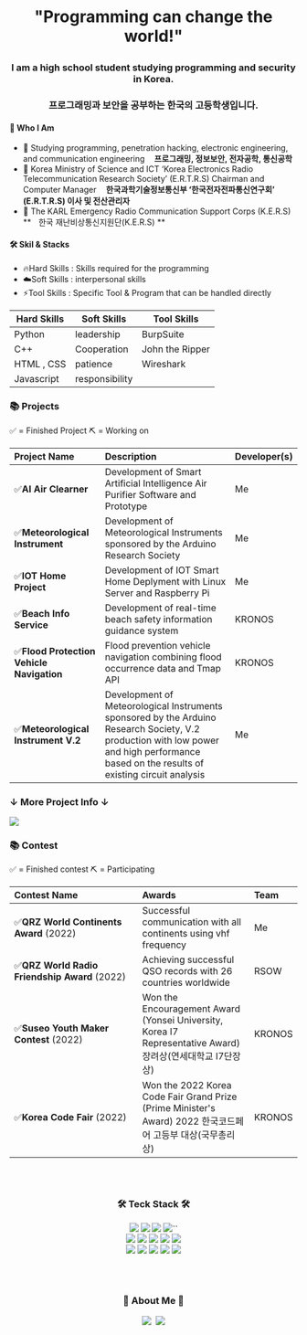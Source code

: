 <h1 align='center'> "Programming can change the world!" </p>

<h3 align='center'> I am a high school student studying programming and security in Korea. </p>
<h3 align='center'> 프로그래밍과 보안을 공부하는 한국의 고등학생입니다. </p>

#### 🧑 Who I Am

- 📖 Studying programming, penetration hacking, electronic engineering, and communication engineering
  **ㅤ프로그래밍, 정보보안, 전자공학, 통신공학**
- 📡 Korea Ministry of Science and ICT ‘Korea Electronics Radio Telecommunication Research Society’ (E.R.T.R.S) Chairman and Computer Manager
  **ㅤ한국과학기술정보통신부 ‘한국전자전파통신연구회’ (E.R.T.R.S) 이사 및 전산관리자**
- 💼 The KARL Emergency Radio Communication Support Corps (K.E.R.S)
  **ㅤ한국 재난비상통신지원단(K.E.R.S) **

#### 🛠  Skil & Stacks

- 🔥Hard Skills : Skills required for the programming
- ☁️Soft Skills : interpersonal skills
- ⚡️Tool Skills : Specific Tool & Program that can be handled directly
<!--
- 🔥 Development using Python
- ☁️ Cloud Computing or Server Operate
- ⚡️ Circuit Design and Development Using Electronic Engineering
-->

| Hard Skills | Soft Skills | Tool Skills |
| --- | --- | --- |
| Python | leadership | BurpSuite |
| C++ | Cooperation | John the Ripper |
| HTML , CSS | patience | Wireshark |
| Javascript | responsibility |  |


### 📚 Projects

✅ = Finished Project
⛏️ = Working on

| Project Name                              | Description                                                                                                                                                   | Developer(s)         |
| :------------------------------------------- | :------------------------------------------------------------------------------------------------------------------------------------------------------------ | :------------------- |
| ✅**AI Air Clearner**         | Development of Smart Artificial Intelligence Air Purifier Software and Prototype        | Me                   |
| ✅**Meteorological Instrument** | Development of Meteorological Instruments sponsored by the Arduino Research Society              | Me                   |
| ✅**IOT Home Project**       | Development of IOT Smart Home Deplyment with Linux Server and Raspberry Pi | Me                   |
| ✅**Beach Info Service**      | Development of real-time beach safety information guidance system                                        | KRONOS               |
| ✅**Flood Protection Vehicle Navigation**         | Flood prevention vehicle navigation combining flood occurrence data and Tmap API | KRONOS               |
| ✅**Meteorological Instrument V.2** | Development of Meteorological Instruments sponsored by the Arduino Research Society, V.2 production with low power and high performance based on the results of existing circuit analysis  | Me                   |

<span style='color: red'><h3>↓ More Project Info ↓</p></span> 
<a href="https://kairoshk.notion.site/edd1dbf010e8450f9d03216eb0a422b0?v=27e1f6ff6f1f4c2bac2474bd00852624"><img src="https://user-images.githubusercontent.com/83718994/210532590-49609ffc-0775-4864-8173-9445114373e5.png"/></a>

### 📚 Contest

✅ = Finished contest
⛏️ = Participating

| Contest Name                                          | Awards                                                                                                                                                               | Team   |
| :---------------------------------------------------- | :------------------------------------------------------------------------------------------------------------------------------------------------------------------- | :----- |
| ✅**QRZ World Continents Award** (2022)        | Successful communication with all continents using vhf frequency                                              | Me   |
| ✅**QRZ World Radio Friendship Award** (2022) | Achieving successful QSO records with 26 countries worldwide                                                     | RSOW     |
| ✅**Suseo Youth Maker Contest** (2022)        | Won the Encouragement Award (Yonsei University, Korea I7 Representative Award) 장려상(연세대학교 I7단장상) | KRONOS |
| ✅**Korea Code Fair** (2022)                | Won the 2022 Korea Code Fair Grand Prize (Prime Minister's Award)   2022 한국코드페어 고등부 대상(국무총리상)     | KRONOS |



<div align="center">

<h3 align="center">ㅤ</h3>
<h3 align="center">🛠 Teck Stack 🛠</h3>
<p align="center">

  <img src="https://img.shields.io/badge/Python-white?style=flat&logo=Python&logoColor=#3776AB"/></a>
  <img src="https://img.shields.io/badge/pandas-150458?style=flat&logo=pandas&logoColor=white"/></a>
  <img src="https://img.shields.io/badge/C-A8B9CC?style=flat&logo=C&logoColor=#0FAAFF"/></a>
  <img src="https://img.shields.io/badge/C++-00599C?style=flat&logo=C++&logoColor=white"/></a>``</a>
  <br>
  <img src="https://img.shields.io/badge/Kali Linux-557C94?style=flat&logo=Kali Linux&logoColor=white"/></a>
  <img src="https://img.shields.io/badge/HTML5-E34F26?style=flat&logo=HTML5&logoColor=white"/></a>
  <img src="https://img.shields.io/badge/CSS3-1572B6?style=flat&logo=CSS3&logoColor=white"/></a>
  <img src="https://img.shields.io/badge/JavaScript-F7DF1E?style=flat&logo=JavaScript&logoColor=white"/></a>
  <img src="https://img.shields.io/badge/Server Fault-E7282D?style=flat&logo=Server Fault&logoColor=white"/></a>
  <br>
  <img src="https://img.shields.io/badge/Discord-5865F2?style=flat&logo=Discord&logoColor=white"/></a>
  <img src="https://img.shields.io/badge/Telegram-26A5E4?style=flat&logo=Telegram&logoColor=white"/></a>
  <img src="https://img.shields.io/badge/Amazon EC2-FF9900?style=flat&logo=Amazon EC2&logoColor=white"/></a>
  <img src="https://img.shields.io/badge/GitHub-gray?style=flat&logo=GitHub&logoColor=black"/></a>
  <img src="https://img.shields.io/badge/Git-blue?style=flat&logo=Git&logoColor=F05032"/></a>

</p>

<h3 align="center">ㅤ</h3>
<h3 align="center"> 🎳 About Me 🎳 </h3>
<p align="center">
  <a href="https://www.instagram.com/dong0_0912/"><img src="https://img.shields.io/badge/Instagram-E4405F?style=flat&logo=Instagram&logoColor=white&link=https://www.instagram.com/dong0_0912/"/></a>&nbsp
  <a href="https://kairoshk.notion.site/Kairos-Security-Programming-6f123472de8c426caf0aef1783357e3c"><img src="https://img.shields.io/badge/GitHub Pages-222222?style=flat&logo=Portfolio&logoColor=white&link=https://kairoshk.notion.site/Kairos-Security-Programming-6f123472de8c426caf0aef1783357e3c"/></a>
</p>

<br>


